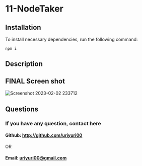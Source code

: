 # 11-NodeTaker


## Installation

To install necessary dependencies, run the following command:
   
~~~
npm i
~~~

## Description

## FINAL Screen shot

![Screenshot 2023-02-02 233712](https://user-images.githubusercontent.com/114896166/216545347-63343bf7-6f09-404e-b6bd-e00666f843d7.png)

  
  ## Questions
  ### If you have any question, contact here

  #### Github: http://github.com/uriyuri00
   OR
  #### Email: uriyuri00@gmail.com
